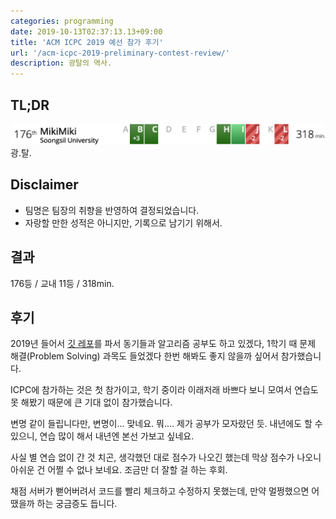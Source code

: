 ```yaml
---
categories: programming
date: 2019-10-13T02:37:13.13+09:00
title: 'ACM ICPC 2019 예선 참가 후기'
url: '/acm-icpc-2019-preliminary-contest-review/'
description: 광탈의 역사.
---
```


## TL;DR

![176th/318min.](01.png)
광.탈.

## Disclaimer

- 팀명은 팀장의 취향을 반영하여 결정되었습니다.
- 자랑할 만한 성적은 아니지만, 기록으로 남기기 위해서.

## 결과

176등 / 교내 11등 / 318min.

## 후기

2019년 들어서 [깃 레포](https://github.com/niceb5y/algorithm-study/blob/niceb5y/README.md)를 파서 동기들과 알고리즘 공부도 하고 있겠다, 1학기 때 문제 해결(Problem Solving) 과목도 들었겠다 한번 해봐도 좋지 않을까 싶어서 참가했습니다.

ICPC에 참가하는 것은 첫 참가이고, 학기 중이라 이래저래 바쁘다 보니 모여서 연습도 못 해봤기 때문에 큰 기대 없이 참가했습니다.

변명 같이 들립니다만, 변명이... 맞네요. 뭐.... 제가 공부가 모자랐던 듯. 내년에도 할 수 있으니, 연습 많이 해서 내년엔 본선 가보고 싶네요.

사실 별 연습 없이 간 것 치곤, 생각했던 대로 점수가 나오긴 했는데 막상 점수가 나오니 아쉬운 건 어쩔 수 없나 보네요. 조금만 더 잘할 걸 하는 후회.

채점 서버가 뻗어버려서 코드를 빨리 체크하고 수정하지 못했는데, 만약 멀쩡했으면 어땠을까 하는 궁금증도 듭니다.
